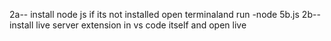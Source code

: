 2a--
install node js if its not installed
open terminaland run -node 5b.js
2b--
install live server extension in vs code itself and open live
